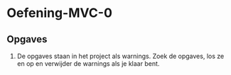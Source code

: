 # Oefening-MVC-0
## Opgaves
1. De opgaves staan in het project als warnings. Zoek de opgaves, los ze en op en verwijder de warnings als je klaar bent.
